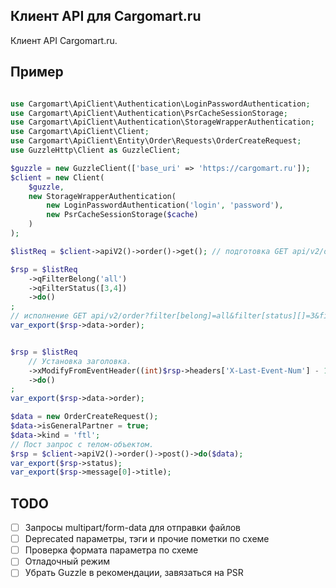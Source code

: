 Клиент API для Cargomart.ru
---------------------------

Клиент API Cargomart.ru.

## Пример

```php

use Cargomart\ApiClient\Authentication\LoginPasswordAuthentication;
use Cargomart\ApiClient\Authentication\PsrCacheSessionStorage;
use Cargomart\ApiClient\Authentication\StorageWrapperAuthentication;
use Cargomart\ApiClient\Client;
use Cargomart\ApiClient\Entity\Order\Requests\OrderCreateRequest;
use GuzzleHttp\Client as GuzzleClient;

$guzzle = new GuzzleClient(['base_uri' => 'https://cargomart.ru']);
$client = new Client(
    $guzzle, 
    new StorageWrapperAuthentication(
        new LoginPasswordAuthentication('login', 'password'),
        new PsrCacheSessionStorage($cache)
    )
);

$listReq = $client->apiV2()->order()->get(); // подготовка GET api/v2/order

$rsp = $listReq
    ->qFilterBelong('all')
    ->qFilterStatus([3,4])
    ->do()
; 
// исполнение GET api/v2/order?filter[belong]=all&filter[status][]=3&filter[status][]=4
var_export($rsp->data->order);


$rsp = $listReq
    // Установка заголовка.
    ->xModifyFromEventHeader((int)$rsp->headers['X-Last-Event-Num'] - 10)
    ->do()
;
var_export($rsp->data->order);

$data = new OrderCreateRequest();
$data->isGeneralPartner = true;
$data->kind = 'ftl';
// Пост запрос с телом-объектом.
$rsp = $client->apiV2()->order()->post()->do($data);
var_export($rsp->status);
var_export($rsp->message[0]->title);
```

## TODO

- [ ] Запросы multipart/form-data для отправки файлов
- [ ] Deprecated параметры, тэги и прочие пометки по схеме 
- [ ] Проверка формата параметра по схеме
- [ ] Отладочный режим
- [ ] Убрать Guzzle в рекомендации, завязаться на PSR